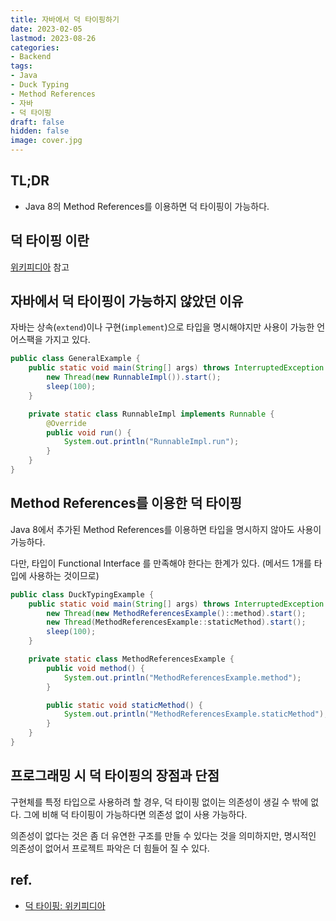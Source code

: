 ```yaml
---
title: 자바에서 덕 타이핑하기
date: 2023-02-05
lastmod: 2023-08-26
categories:
- Backend
tags:
- Java
- Duck Typing
- Method References
- 자바
- 덕 타이핑
draft: false
hidden: false 
image: cover.jpg
---
```


## TL;DR

- Java 8의 Method References를 이용하면 덕 타이핑이 가능하다.

## 덕 타이핑 이란

[위키피디아][1] 참고

## 자바에서 덕 타이핑이 가능하지 않았던 이유

자바는 상속(`extend`)이나 구현(`implement`)으로 타입을 명시해야지만 사용이 가능한 언어스팩을 가지고 있다.

```java
public class GeneralExample {
    public static void main(String[] args) throws InterruptedException {
        new Thread(new RunnableImpl()).start();
        sleep(100);
    }

    private static class RunnableImpl implements Runnable {
        @Override
        public void run() {
            System.out.println("RunnableImpl.run");
        }
    }
}
```

## Method References를 이용한 덕 타이핑

Java 8에서 추가된 Method References를 이용하면 타입을 명시하지 않아도 사용이 가능하다.

다만, 타입이 Functional Interface 를 만족해야 한다는 한계가 있다. (메서드 1개를 타입에 사용하는 것이므로)

```java
public class DuckTypingExample {
    public static void main(String[] args) throws InterruptedException {
        new Thread(new MethodReferencesExample()::method).start();
        new Thread(MethodReferencesExample::staticMethod).start();
        sleep(100);
    }

    private static class MethodReferencesExample {
        public void method() {
            System.out.println("MethodReferencesExample.method");
        }

        public static void staticMethod() {
            System.out.println("MethodReferencesExample.staticMethod");
        }
    }
}
```

## 프로그래밍 시 덕 타이핑의 장점과 단점

구현체를 특정 타입으로 사용하려 할 경우, 덕 타이핑 없이는 의존성이 생길 수 밖에 없다. 그에 비해 덕 타이핑이 가능하다면 의존성 없이 사용 가능하다.

의존성이 없다는 것은 좀 더 유연한 구조를 만들 수 있다는 것을 의미하지만, 명시적인 의존성이 없어서 프로젝트 파악은 더 힘들어 질 수 있다.

## ref.

- [덕 타이핑: 위키피디아][1]

[1]: <https://ko.wikipedia.org/wiki/%EB%8D%95_%ED%83%80%EC%9D%B4%ED%95%91> "덕 타이핑"
